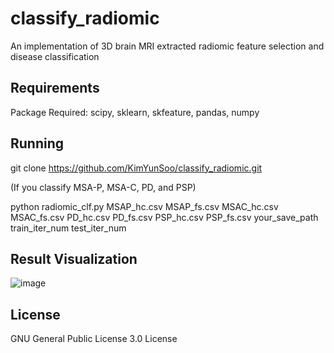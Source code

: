 # classify_radiomic
An implementation of 3D brain MRI extracted radiomic feature selection and disease classification

## Requirements
Package Required: scipy, sklearn, skfeature, pandas, numpy 

## Running
git clone https://github.com/KimYunSoo/classify_radiomic.git

(If you classify MSA-P, MSA-C, PD, and PSP)

python radiomic_clf.py MSAP_hc.csv MSAP_fs.csv MSAC_hc.csv MSAC_fs.csv PD_hc.csv PD_fs.csv PSP_hc.csv PSP_fs.csv your_save_path train_iter_num test_iter_num

## Result Visualization
![image](https://user-images.githubusercontent.com/45022470/153359259-28cff295-c955-42f8-88c5-79ea179fe21d.png)


## License
GNU General Public License 3.0 License
